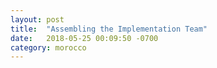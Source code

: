 ```yaml
---
layout: post
title:  "Assembling the Implementation Team"
date:   2018-05-25 00:09:50 -0700
category: morocco
---
```


